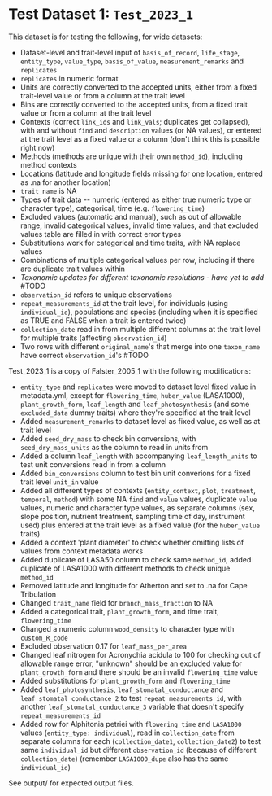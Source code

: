
# Test Dataset 1: `Test_2023_1`

This dataset is for testing the following, for wide datasets:
- Dataset-level and trait-level input of `basis_of_record`, `life_stage`, `entity_type`, `value_type`, `basis_of_value`, `measurement_remarks` and `replicates`
- `replicates` in numeric format
- Units are correctly converted to the accepted units, either from a fixed trait-level value or from a column at the trait level
- Bins are correctly converted to the accepted units, from a fixed trait value or from a column at the trait level
- Contexts (correct `link_ids` and `link_vals`; duplicates get collapsed), with and without `find` and `description` values (or NA values), or entered at the trait level as a fixed value or a column (don't think this is possible right now)
- Methods (methods are unique with their own `method_id`), including method contexts
- Locations (latitude and longitude fields missing for one location, entered as .na for another location)
- `trait_name` is NA
- Types of trait data -- numeric (entered as either true numeric type or character type), categorical, time (e.g. `flowering_time`)
- Excluded values (automatic and manual), such as out of allowable range, invalid categorical values, invalid time values, and that excluded values table are filled in with correct error types
- Substitutions work for categorical and time traits, with NA replace values
- Combinations of multiple categorical values per row, including if there are duplicate trait values within
- *Taxonomic updates for different taxonomic resolutions - have yet to add* #TODO
- `observation_id` refers to unique observations
- `repeat_measurements_id` at the trait level, for individuals (using `individual_id`), populations and species (including when it is specified as TRUE and FALSE when a trait is entered twice)
- `collection_date` read in from multiple different columns at the trait level for multiple traits (affecting `observation_id`)
- Two rows with different `original_name`'s that merge into one `taxon_name` have correct `observation_id`'s #TODO

Test_2023_1 is a copy of Falster_2005_1 with the following modifications:
- `entity_type` and `replicates` were moved to dataset level fixed value in metadata.yml, except for `flowering_time`, `huber_value` (LASA1000), `plant_growth_form`, `leaf_length` and `leaf_photosynthesis` (and some `excluded_data` dummy traits) where they're specified at the trait level
- Added `measurement_remarks` to dataset level as fixed value, as well as at trait level
- Added `seed_dry_mass` to check bin conversions, with `seed_dry_mass_units` as the column to read in units from
- Added a column `leaf_length` with accompanying `leaf_length_units` to test unit conversions read in from a column
- Added `bin_conversions` column to test bin unit converions for a fixed trait level `unit_in` value
- Added all different types of contexts (`entity_context`, `plot`, `treatment`, `temporal`, `method`) with some NA `find` and `value` values, duplicate `value` values, numeric and character type values, as separate columns (sex, slope position, nutrient treatment, sampling time of day, instrument used) plus entered at the trait level as a fixed value (for the `huber_value` traits)
- Added a context 'plant diameter' to check whether omitting lists of values from context metadata works
- Added duplicate of LASA50 column to check same `method_id`, added duplicate of LASA1000 with different methods to check unique `method_id`
- Removed latitude and longitude for Atherton and set to .na for Cape Tribulation
- Changed `trait_name` field for `branch_mass_fraction` to NA
- Added a categorical trait, `plant_growth_form`, and time trait, `flowering_time`
- Changed a numeric column `wood_density` to character type with `custom_R_code`
- Excluded observation 0.17 for `leaf_mass_per_area`
- Changed leaf nitrogen for Acronychia acidula to 100 for checking out of allowable range error, "unknown" should be an excluded value for `plant_growth_form` and there should be an invalid `flowering_time` value
- Added substitutions for `plant_growth_form` and `flowering_time`
- Added `leaf_photosynthesis`, `leaf_stomatal_conductance` and `leaf_stomatal_conductance_2` to test `repeat_measurements_id`, with another `leaf_stomatal_conductance_3` variable that doesn't specify `repeat_measurements_id`
- Added row for Alphitonia petriei with `flowering_time` and `LASA1000` values (`entity_type: individual`), read in `collection_date` from separate columns for each (`collection_date1`, `collection_date2`) to test same `individual_id` but different `observation_id` (because of different `collection_date`) (remember `LASA1000_dupe` also has the same `individual_id`)


See output/ for expected output files.
